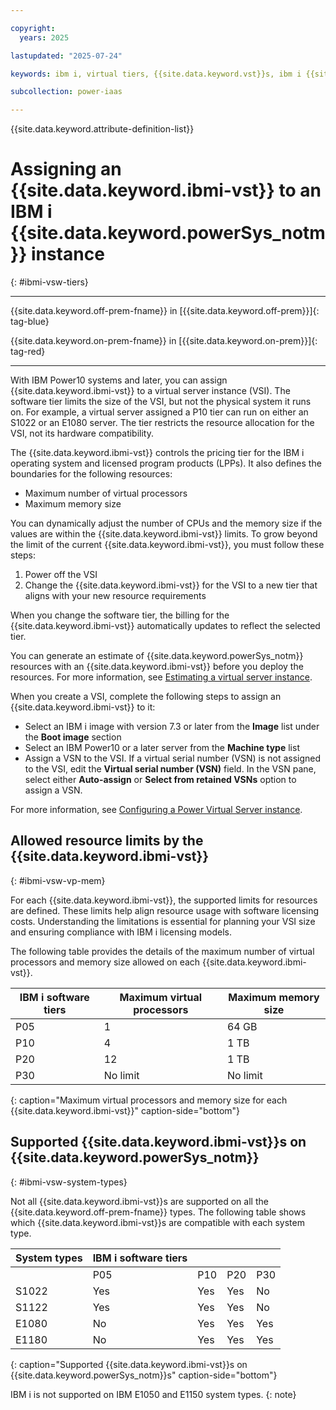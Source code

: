 ```yaml
---

copyright:
  years: 2025

lastupdated: "2025-07-24"

keywords: ibm i, virtual tiers, {{site.data.keyword.vst}}s, ibm i {{site.data.keyword.vst}}s

subcollection: power-iaas

---
```

{{site.data.keyword.attribute-definition-list}}

# Assigning an {{site.data.keyword.ibmi-vst}} to an IBM i {{site.data.keyword.powerSys_notm}} instance
{: #ibmi-vsw-tiers}

---

{{site.data.keyword.off-prem-fname}} in [{{site.data.keyword.off-prem}}]{: tag-blue}


{{site.data.keyword.on-prem-fname}} in [{{site.data.keyword.on-prem}}]{: tag-red}


---






With IBM Power10 systems and later, you can assign {{site.data.keyword.ibmi-vst}} to a virtual server instance (VSI). The software tier limits the size of the VSI, but not the physical system it runs on. For example, a virtual server assigned a P10 tier can run on either an S1022 or an E1080 server. The tier restricts the resource allocation for the VSI, not its hardware compatibility.

The {{site.data.keyword.ibmi-vst}} controls the pricing tier for the IBM i operating system and licensed program products (LPPs). It also defines the boundaries for the following resources:
- Maximum number of virtual processors
- Maximum memory size

You can dynamically adjust the number of CPUs and the memory size if the values are within the {{site.data.keyword.ibmi-vst}} limits. To grow beyond the limit of the current {{site.data.keyword.ibmi-vst}}, you must follow these steps:
1. Power off the VSI
2. Change the {{site.data.keyword.ibmi-vst}} for the VSI to a new tier that aligns with your new resource requirements

When you change the software tier, the billing for the {{site.data.keyword.ibmi-vst}} automatically updates to reflect the selected tier.

You can generate an estimate of {{site.data.keyword.powerSys_notm}} resources with an {{site.data.keyword.ibmi-vst}} before you deploy the resources. For more information, see [Estimating a virtual server instance](/docs/power-iaas?topic=power-iaas-generating-an-estimate#est-vsi).

When you create a VSI, complete the following steps to assign an {{site.data.keyword.ibmi-vst}} to it:

- Select an IBM i image with version 7.3 or later from the **Image** list under the **Boot image** section
- Select an IBM Power10 or a later server from the **Machine type** list
- Assign a VSN to the VSI. If a virtual serial number (VSN) is not assigned to the VSI, edit the **Virtual serial number (VSN)** field. In the VSN pane, select either **Auto-assign** or **Select from retained VSNs** option to assign a VSN.

For more information, see [Configuring a Power Virtual Server instance](/docs/power-iaas?topic=power-iaas-creating-power-virtual-server#configuring-instance).



## Allowed resource limits by the {{site.data.keyword.ibmi-vst}}
{: #ibmi-vsw-vp-mem}

For each {{site.data.keyword.ibmi-vst}}, the supported limits for resources are defined. These limits help align resource usage with software licensing costs. Understanding the limitations is essential for planning your VSI size and ensuring compliance with IBM i licensing models.

The following table provides the details of the maximum number of virtual processors and memory size allowed on each {{site.data.keyword.ibmi-vst}}.

| IBM i software tiers | Maximum virtual processors | Maximum memory size |
| ---- | -------------------------- | -------------- |
| P05 | 1 | 64 GB |
| P10 | 4 | 1 TB |
| P20 | 12 | 1 TB |
| P30 | No limit | No limit |
{: caption="Maximum virtual processors and memory size for each {{site.data.keyword.ibmi-vst}}" caption-side="bottom"}


## Supported {{site.data.keyword.ibmi-vst}}s on {{site.data.keyword.powerSys_notm}}
{: #ibmi-vsw-system-types}

Not all {{site.data.keyword.ibmi-vst}}s are supported on all the {{site.data.keyword.off-prem-fname}} types. The following table shows which {{site.data.keyword.ibmi-vst}}s are compatible with each system type.



| System types | IBM i software tiers | | | |
| ----------- | --- | --- | --- | --- |
|             | P05 | P10 | P20 | P30 |
| S1022       | Yes | Yes | Yes | No  |
| S1122       | Yes | Yes | Yes | No  |
| E1080       | No  | Yes | Yes | Yes |
| E1180       | No  | Yes | Yes | Yes |
{: caption="Supported {{site.data.keyword.ibmi-vst}}s on {{site.data.keyword.powerSys_notm}}s" caption-side="bottom"}





IBM i is not supported on IBM E1050 and E1150 system types.
{: note}






